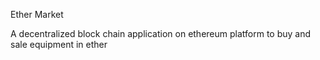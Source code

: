 Ether Market

A decentralized block chain application on ethereum platform to buy and sale equipment in ether
